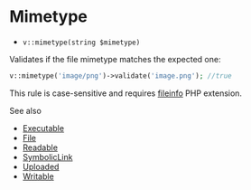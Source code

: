 # Mimetype

- `v::mimetype(string $mimetype)`

Validates if the file mimetype matches the expected one:

```php
v::mimetype('image/png')->validate('image.png'); //true
```

This rule is case-sensitive and requires [fileinfo](http://php.net/fileinfo) PHP extension.

See also

  * [Executable](Executable.md)
  * [File](File.md)
  * [Readable](Readable.md)
  * [SymbolicLink](SymbolicLink.md)
  * [Uploaded](Uploaded.md)
  * [Writable](Writable.md)
